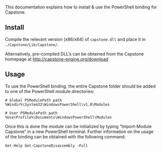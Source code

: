 This documentation explains how to install & use the PowerShell binding for Capstone.


Install
------

Compile the relevant version (x86/x64) of `capstone.dll` and place it in
`./Capstone/Lib/Capstone/`.

Alternatively, pre-compiled DLL’s can be obtained from the Capstone homepage
at http://capstone-engine.org/download


Usage
-----

To use the PowerShell binding, the entire Capstone folder should be added to
one of the PowerShell module directories:

    # Global PSModulePath path
    %Windir%\System32\WindowsPowerShell\v1.0\Modules

    # User PSModulePath path
    %UserProfile%\Documents\WindowsPowerShell\Modules

Once this is done the module can be initialized by typing “Import-Module Capstone”
in a new PowerShell terminal. Further information on the usage of the binding
can be obtained with the following command:

    Get-Help Get-CapstoneDisassembly -Full